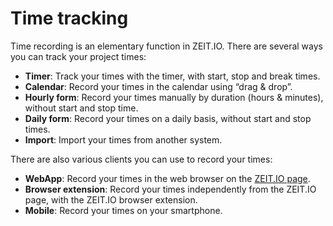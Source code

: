 # Time tracking 

Time recording is an elementary function in ZEIT.IO. There are several ways you can track your project times:

- **Timer**: Track your times with the timer, with start, stop and break times.
- **Calendar**: Record your times in the calendar using “drag & drop”.
- **Hourly form**: Record your times manually by duration (hours & minutes), without start and stop time.
- **Daily form**: Record your times on a daily basis, without start and stop times.
- **Import**: Import your times from another system.

There are also various clients you can use to record your times:

- **WebApp**: Record your times in the web browser on the [ZEIT.IO page](https://zeit.io/en/).
- **Browser extension**: Record your times independently from the ZEIT.IO page, with the ZEIT.IO browser extension.
- **Mobile**: Record your times on your smartphone.

